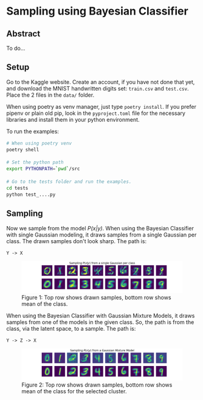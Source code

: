 # Sampling using Bayesian Classifier

## Abstract

To do...


## Setup

Go to the Kaggle website. Create an account, if you have not done that yet,
and download the MNIST handwritten digits set: `train.csv` and `test.csv`.
Place the 2 files in the `data/` folder.

When using poetry as venv manager, just type `poetry install`. If you prefer
pipenv or plain old pip, look in the `pyproject.toml` file for the necessary
libraries and install them in your python environment.

To run the examples:

```sh
# When using poetry venv
poetry shell

# Set the python path
export PYTHONPATH=`pwd`/src

# Go to the tests folder and run the examples.
cd tests
python test_....py
```


## Sampling

Now we sample from the model _P(x|y)_. When using the Bayesian Classifier with single
Gaussian modeling, it draws samples from a single Gaussian per class. The drawn 
samples don't look sharp. The path is:
```
Y -> X
```
<figure class="image">
<img src="./data/images/samples_gaussian.png">
<figcaption>Figure 1: Top row shows drawn samples, bottom row shows mean of the class.</figcaption>
</figure>

When using the Bayesian Classifier with Gaussian Mixture Models, it draws samples
from one of the models in the given class. So, the path is from the class, via
the latent space, to a sample. The path is:
```
Y -> Z -> X
```
<figure class="image">
<img src="./data/images/samples_gmm.png">
<figcaption>Figure 2: Top row shows drawn samples, bottom row shows mean of the class for the selected cluster.</figcaption>
</figure>
